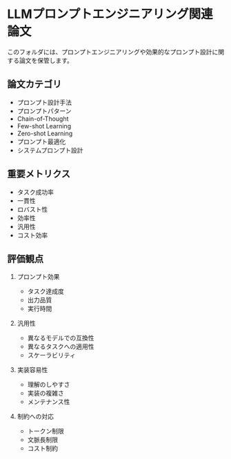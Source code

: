 # LLMプロンプトエンジニアリング関連論文

このフォルダには、プロンプトエンジニアリングや効果的なプロンプト設計に関する論文を保管します。

## 論文カテゴリ

- プロンプト設計手法
- プロンプトパターン
- Chain-of-Thought
- Few-shot Learning
- Zero-shot Learning
- プロンプト最適化
- システムプロンプト設計

## 重要メトリクス

- タスク成功率
- 一貫性
- ロバスト性
- 効率性
- 汎用性
- コスト効率

## 評価観点

1. プロンプト効果
   - タスク達成度
   - 出力品質
   - 実行時間

2. 汎用性
   - 異なるモデルでの互換性
   - 異なるタスクへの適用性
   - スケーラビリティ

3. 実装容易性
   - 理解のしやすさ
   - 実装の複雑さ
   - メンテナンス性

4. 制約への対応
   - トークン制限
   - 文脈長制限
   - コスト制約